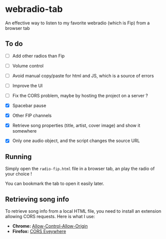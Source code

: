 # webradio-tab
An effective way to listen to my favorite webradio (which is Fip) from a browser tab


## To do
- [ ] Add other radios than Fip

- [ ] Volume control

- [ ] Avoid manual copy/paste for html and JS, which is a source of errors

- [ ] Improve the UI

- [ ] Fix the CORS problem, maybe by hosting the project on a server ?

- [x] Spacebar pause

- [x] Other FIP channels

- [x] Retrieve song properties (title, artist, cover image) and show it somewhere

- [x] Only one audio object, and the script changes the source URL

## Running
Simply open the `radio-fip.html` file in a browser tab, an play the radio of your choice !

You can bookmark the tab to open it easily later.

## Retrieving song info

To retrieve song info from a local HTML file, you need to install an extension allowing CORS requests. Here is what I use:

- __Chrome:__ [Allow-Control-Allow-Origin][Chrome]
- __Firefox:__ [CORS Eveywhere][Firefox]

[Chrome]: https://chrome.google.com/webstore/detail/allow-control-allow-origi/nlfbmbojpeacfghkpbjhddihlkkiljbi

[Firefox]: https://addons.mozilla.org/fr/firefox/addon/cors-everywhere/
